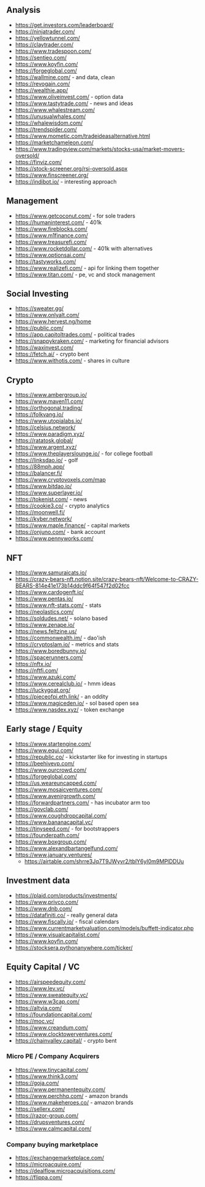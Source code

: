 ## Analysis

- https://get.investors.com/leaderboard/
- https://ninjatrader.com/
- https://yellowtunnel.com/
- https://claytrader.com/
- https://www.tradespoon.com/
- https://sentieo.com/
- https://www.koyfin.com/
- https://forgeglobal.com/
- https://wallmine.com/ - and data, clean
- https://revogain.com/
- https://wealthie.app/
- https://www.oliveinvest.com/ - option data
- https://www.tastytrade.com/ - news and ideas
- https://www.whalestream.com/
- https://unusualwhales.com/
- https://whalewisdom.com/
- https://trendspider.com/
- https://www.mometic.com/tradeideasalternative.html
- https://marketchameleon.com/
- https://www.tradingview.com/markets/stocks-usa/market-movers-oversold/
- https://finviz.com/
- https://stock-screener.org/rsi-oversold.aspx
- https://www.finscreener.org/
- https://indibot.io/ - interesting approach

## Management

- https://www.getcoconut.com/ - for sole traders
- https://humaninterest.com/ - 401k
- https://www.fireblocks.com/
- https://www.m1finance.com/
- https://www.treasurefi.com/
- https://www.rocketdollar.com/ - 401k with alternatives
- https://www.optionsai.com/
- https://tastyworks.com/
- https://www.realizefi.com/ - api for linking them together
- https://www.titan.com/ - pe, vc and stock management

## Social Investing

- https://sweater.gg/
- https://www.onlyalt.com/
- https://www.hervest.ng/home
- https://public.com/
- https://app.capitoltrades.com/ - political trades
- https://snappykraken.com/ - marketing for financial advisors
- https://waxinvest.com/
- https://fetch.ai/ - crypto bent
- https://www.withotis.com/ - shares in culture

## Crypto

- https://www.ambergroup.io/
- https://www.maven11.com/
- https://orthogonal.trading/
- https://folkvang.io/
- https://www.utopialabs.io/
- https://celsius.network/
- https://www.paradigm.xyz/
- https://ratatosk.global/
- https://www.argent.xyz/
- https://www.theplayerslounge.io/ - for college football
- https://linksdao.io/ - golf
- https://88mph.app/
- https://balancer.fi/
- https://www.cryptovoxels.com/map
- https://www.bitdao.io/
- https://www.superlayer.io/
- https://tokenist.com/ - news
- https://cookie3.co/ - crypto analytics
- https://moonwell.fi/
- https://kyber.network/
- https://www.maple.finance/ - capital markets
- https://onjuno.com/ - bank account
- https://www.pennyworks.com/

## NFT

- https://www.samuraicats.io/
- https://crazy-bears-nft.notion.site/crazy-bears-nft/Welcome-to-CRAZY-BEARS-814e41e173b14ddc9f64f547f2d02fcc
- https://www.cardogenft.io/
- https://www.pentas.io/
- https://www.nft-stats.com/ - stats
- https://neolastics.com/
- https://soldudes.net/ - solano based
- https://www.zenape.io/
- https://news.feltzine.us/
- https://commonwealth.im/ - dao'ish
- https://cryptoslam.io/ - metrics and stats
- https://www.boredbunny.io/
- https://spacerunners.com/
- https://nftx.io/
- https://nftfi.com/
- https://www.azuki.com/
- https://www.cerealclub.io/ - hmm ideas
- https://luckygoat.org/
- https://pieceofpi.eth.link/ - an oddity
- https://www.magiceden.io/ - sol based open sea
- https://www.nasdex.xyz/ - token exchange

## Early stage / Equity

- https://www.startengine.com/
- https://www.equi.com/
- https://republic.co/ - kickstarter like for investing in startups
- https://beehivevp.com/
- https://www.ourcrowd.com/
- https://forgeglobal.com/
- https://us.weareuncapped.com/
- https://www.mosaicventures.com/
- https://www.avenirgrowth.com/
- https://forwardpartners.com/ - has incubator arm too
- https://govclab.com/
- https://www.coughdropcapital.com/
- https://www.bananacapital.vc/
- https://tinyseed.com/ - for bootstrappers
- https://founderpath.com/
- https://www.boxgroup.com/
- https://www.alexandbartangelfund.com/
- https://www.january.ventures/
  - https://airtable.com/shrre3Jq7T9JWyvr2/tblY6yI0m9MPlDDUu

## Investment data

- https://plaid.com/products/investments/
- https://www.privco.com/
- https://www.dnb.com/
- https://datafiniti.co/ - really general data
- https://www.fiscally.io/ - fiscal calendars
- https://www.currentmarketvaluation.com/models/buffett-indicator.php
- https://www.visualcapitalist.com/
- https://www.koyfin.com/
- https://stocksera.pythonanywhere.com/ticker/

## Equity Capital / VC

- https://airspeedequity.com/
- https://www.lev.vc/
- https://www.sweatequity.vc/
- https://www.w3cap.com/
- https://altvia.com/
- https://foundationcapital.com/
- https://moc.vc/
- https://www.creandum.com/
- https://www.clocktowerventures.com/
- https://chainvalley.capital/ - crypto bent

### Micro PE / Company Acquirers

- https://www.tinycapital.com/
- https://www.think3.com/
- https://goja.com/
- https://www.permanentequity.com/
- https://www.perchhq.com/ - amazon brands
- https://www.makeheroes.co/ - amazon brands
- https://sellerx.com/
- https://razor-group.com/
- https://drupsventures.com/
- https://www.calmcapital.com/

### Company buying marketplace

- https://exchangemarketplace.com/
- https://microacquire.com/
- https://dealflow.microacquisitions.com/
- https://flippa.com/
